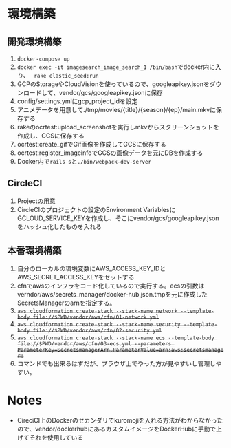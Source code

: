 # 環境構築
## 開発環境構築
1. ```docker-compose up```
1. ```docker exec -it imagesearch_image_search_1 /bin/bash```でdocker内に入り、 ``` rake elastic_seed:run```
1. GCPのStorageやCloudVisionを使っているので、googleapikey.jsonをダウンロードして、vendor/gcs/googleapikey.jsonに保存
1. config/settings.ymlにgcp_project_idを設定
1. アニメデータを用意して./tmp/movies/{title}/{season}/{ep}/main.mkvに保存する
1. rakeのocrtest:upload_screenshotを実行しmkvからスクリーンショットを作成し、GCSに保存する
1. ocrtest:create_gifでGif画像を作成してGCSに保存する
1. ocrtest:register_imageinfoでGCSの画像データを元にDBを作成する
1. Docker内で```rails s```と```./bin/webpack-dev-server```

## CircleCI
1. Projectの用意
1. CircleCIのプロジェクトの設定のEnvironment VariablesにGCLOUD_SERVICE_KEYを作成し、そこにvendor/gcs/googleapikey.jsonをハッシュ化したものを入れる


## 本番環境構築
1. 自分のローカルの環境変数にAWS_ACCESS_KEY_IDとAWS_SECRET_ACCESS_KEYをセットする
1. cfnでawsのインフラをコード化しているので実行する。ecsの引数はverndor/aws/secrets_manager/docker-hub.json.tmpを元に作成したSecretsManagerのarnを指定する。
1. ~~```aws cloudformation create-stack --stack-name network --template-body file://$PWD/vendor/aws/cfn/01-network.yml```~~
1. ~~```aws cloudformation create-stack --stack-name security --template-body file://$PWD/vendor/aws/cfn/02-security.yml```~~
1. ~~```aws cloudformation create-stack --stack-name ecs --template-body file://$PWD/vendor/aws/cfn/03-ecs.yml --parameters ParameterKey=SecretsmanagerArn,ParameterValue=arn:aws:secretsmanager:```~~
1. コマンドでも出来るはずだが、ブラウザ上でやった方が見やすいし管理しやすい。

# Notes
- CireciCI上のDockerのセカンダリでkuromojiを入れる方法がわからなかったので、vendor/dockerhubにあるカスタムイメージをDockerHubに手動で上げてそれを使用している